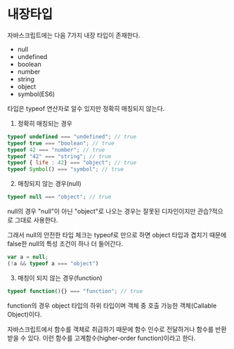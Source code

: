 # 내장타입
자바스크립트에는 다음 7가지 내장 타입이 존재한다.
- null
- undefined
- boolean
- number
- string
- object
- symbol(ES6)

타입은 typeof 연산자로 알수 있지만 정확히 매칭되지 않는다.

1. 정확히 매칭되는 경우
```js
typeof undefined === "undefined"; // true
typeof true === "boolean"; // true
typeof 42 === "number"; // true
typeof "42" === "string"; // true
typeof { life : 42} === "object"; // true
typeof Symbol() === "symbol"; // true
```
2. 매칭되지 않는 경우(null)
```js
typeof null === "object"; // true
```

null의 경우 "null"이 아닌 "object"로 나오는 경우는 잘못된 디자인이지만 관습?적으로 그대로 사용한다.

그래서 null의 안전한 타입 체크는 typeof로 만으로 하면 object 타입과 겹치기 때문에 false한 null의 특성 조건이 하나 더 들어간다.
```js
var a = null;
(!a && typeof a === "object")
```
3. 매칭이 되지 않는 경우(function)
```js
typeof function(){} === "function"; // true
```
function의 경우 object 타입의 하위 타입이며 객체 중 호출 가능한 객체(Callable Object)이다. 

자바스크립트에서 함수를 객체로 취급하기 때문에 함수 인수로 전달하거나 함수를 반환받을 수 있다. 이런 함수를 고계함수(higher-order function)이라고 한다.